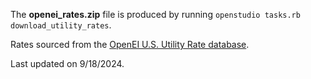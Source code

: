 The **openei_rates.zip** file is produced by running `openstudio tasks.rb download_utility_rates`.

Rates sourced from the [OpenEI U.S. Utility Rate database](https://apps.openei.org/USURDB/).

Last updated on 9/18/2024.